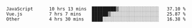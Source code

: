 
<!--
**xy406043/xy406043** is a ✨ _special_ ✨ repository because its `README.md` (this file) appears on your GitHub profile.

Here are some ideas to get you started:

- 🔭 I’m currently working on ...
- 🌱 I’m currently learning ...
- 👯 I’m looking to collaborate on ...
- 🤔 I’m looking for help with ...
- 💬 Ask me about ...
- 📫 How to reach me: ...
- 😄 Pronouns: ...
- ⚡ Fun fact: ...
-->

<!--START_SECTION:waka-->

```text
JavaScript      10 hrs 13 mins  █████████▒░░░░░░░░░░░░░░░   37.10 %
Vue.js          7 hrs 7 mins    ██████▒░░░░░░░░░░░░░░░░░░   25.87 %
Other           4 hrs 30 mins   ████░░░░░░░░░░░░░░░░░░░░░   16.38 %
```

<!--END_SECTION:waka-->
